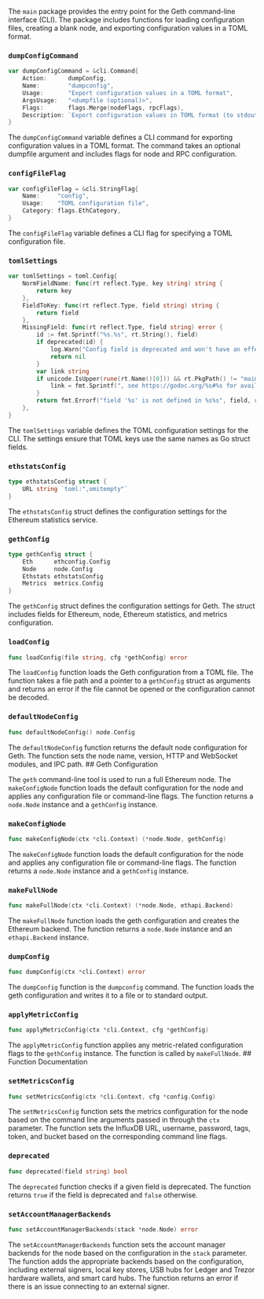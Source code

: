 The `main` package provides the entry point for the Geth command-line interface (CLI). The package includes functions for loading configuration files, creating a blank node, and exporting configuration values in a TOML format.

### `dumpConfigCommand`

```go
var dumpConfigCommand = &cli.Command{
	Action:      dumpConfig,
	Name:        "dumpconfig",
	Usage:       "Export configuration values in a TOML format",
	ArgsUsage:   "<dumpfile (optional)>",
	Flags:       flags.Merge(nodeFlags, rpcFlags),
	Description: `Export configuration values in TOML format (to stdout by default).`,
}
```

The `dumpConfigCommand` variable defines a CLI command for exporting configuration values in a TOML format. The command takes an optional dumpfile argument and includes flags for node and RPC configuration.

### `configFileFlag`

```go
var configFileFlag = &cli.StringFlag{
	Name:     "config",
	Usage:    "TOML configuration file",
	Category: flags.EthCategory,
}
```

The `configFileFlag` variable defines a CLI flag for specifying a TOML configuration file.

### `tomlSettings`

```go
var tomlSettings = toml.Config{
	NormFieldName: func(rt reflect.Type, key string) string {
		return key
	},
	FieldToKey: func(rt reflect.Type, field string) string {
		return field
	},
	MissingField: func(rt reflect.Type, field string) error {
		id := fmt.Sprintf("%s.%s", rt.String(), field)
		if deprecated(id) {
			log.Warn("Config field is deprecated and won't have an effect", "name", id)
			return nil
		}
		var link string
		if unicode.IsUpper(rune(rt.Name()[0])) && rt.PkgPath() != "main" {
			link = fmt.Sprintf(", see https://godoc.org/%s#%s for available fields", rt.PkgPath(), rt.Name())
		}
		return fmt.Errorf("field '%s' is not defined in %s%s", field, rt.String(), link)
	},
}
```

The `tomlSettings` variable defines the TOML configuration settings for the CLI. The settings ensure that TOML keys use the same names as Go struct fields.

### `ethstatsConfig`

```go
type ethstatsConfig struct {
	URL string `toml:",omitempty"`
}
```

The `ethstatsConfig` struct defines the configuration settings for the Ethereum statistics service.

### `gethConfig`

```go
type gethConfig struct {
	Eth      ethconfig.Config
	Node     node.Config
	Ethstats ethstatsConfig
	Metrics  metrics.Config
}
```

The `gethConfig` struct defines the configuration settings for Geth. The struct includes fields for Ethereum, node, Ethereum statistics, and metrics configuration.

### `loadConfig`

```go
func loadConfig(file string, cfg *gethConfig) error
```

The `loadConfig` function loads the Geth configuration from a TOML file. The function takes a file path and a pointer to a `gethConfig` struct as arguments and returns an error if the file cannot be opened or the configuration cannot be decoded.

### `defaultNodeConfig`

```go
func defaultNodeConfig() node.Config
```

The `defaultNodeConfig` function returns the default node configuration for Geth. The function sets the node name, version, HTTP and WebSocket modules, and IPC path. ## Geth Configuration

The `geth` command-line tool is used to run a full Ethereum node. The `makeConfigNode` function loads the default configuration for the node and applies any configuration file or command-line flags. The function returns a `node.Node` instance and a `gethConfig` instance.

### `makeConfigNode`

```go
func makeConfigNode(ctx *cli.Context) (*node.Node, gethConfig)
```

The `makeConfigNode` function loads the default configuration for the node and applies any configuration file or command-line flags. The function returns a `node.Node` instance and a `gethConfig` instance.

### `makeFullNode`

```go
func makeFullNode(ctx *cli.Context) (*node.Node, ethapi.Backend)
```

The `makeFullNode` function loads the geth configuration and creates the Ethereum backend. The function returns a `node.Node` instance and an `ethapi.Backend` instance.

### `dumpConfig`

```go
func dumpConfig(ctx *cli.Context) error
```

The `dumpConfig` function is the `dumpconfig` command. The function loads the geth configuration and writes it to a file or to standard output.

### `applyMetricConfig`

```go
func applyMetricConfig(ctx *cli.Context, cfg *gethConfig)
```

The `applyMetricConfig` function applies any metric-related configuration flags to the `gethConfig` instance. The function is called by `makeFullNode`. ## Function Documentation

### `setMetricsConfig`

```go
func setMetricsConfig(ctx *cli.Context, cfg *config.Config)
```

The `setMetricsConfig` function sets the metrics configuration for the node based on the command line arguments passed in through the `ctx` parameter. The function sets the InfluxDB URL, username, password, tags, token, and bucket based on the corresponding command line flags. 

### `deprecated`

```go
func deprecated(field string) bool
```

The `deprecated` function checks if a given field is deprecated. The function returns `true` if the field is deprecated and `false` otherwise. 

### `setAccountManagerBackends`

```go
func setAccountManagerBackends(stack *node.Node) error
```

The `setAccountManagerBackends` function sets the account manager backends for the node based on the configuration in the `stack` parameter. The function adds the appropriate backends based on the configuration, including external signers, local key stores, USB hubs for Ledger and Trezor hardware wallets, and smart card hubs. The function returns an error if there is an issue connecting to an external signer.